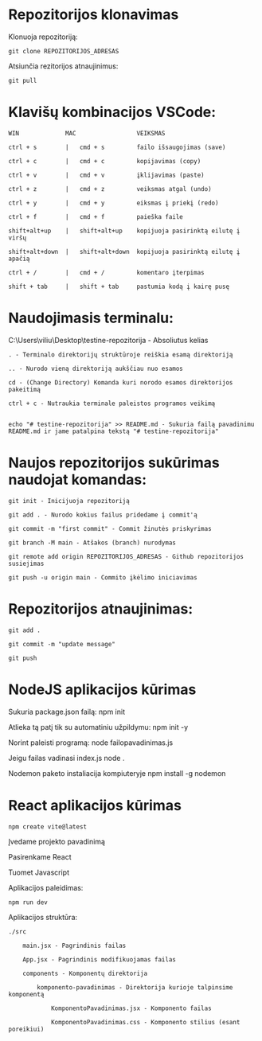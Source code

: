 
# Repozitorijos klonavimas

Klonuoja repozitoriją:

    git clone REPOZITORIJOS_ADRESAS

Atsiunčia rezitorijos atnaujinimus:

    git pull 

# Klavišų kombinacijos VSCode:

    WIN             MAC                 VEIKSMAS  

    ctrl + s        |   cmd + s         failo išsaugojimas (save) 

    ctrl + c        |   cmd + c         kopijavimas (copy)

    ctrl + v        |   cmd + v         įklijavimas (paste)

    ctrl + z        |   cmd + z         veiksmas atgal (undo)

    ctrl + y        |   cmd + y         eiksmas į priekį (redo)

    ctrl + f        |   cmd + f         paieška faile

    shift+alt+up    |   shift+alt+up    kopijuoja pasirinktą eilutę į viršų

    shift+alt+down  |   shift+alt+down  kopijuoja pasirinktą eilutę į apačią

    ctrl + /        |   cmd + /         komentaro įterpimas

    shift + tab     |   shift + tab     pastumia kodą į kairę pusę

# Naudojimasis terminalu:

  

C:\Users\viliu\Desktop\testine-repozitorija - Absoliutus kelias

    . - Terminalo direktorijų struktūroje reiškia esamą direktoriją

    .. - Nurodo vieną direktoriją aukščiau nuo esamos

    cd - (Change Directory) Komanda kuri norodo esamos direktorijos pakeitimą

    ctrl + c - Nutraukia terminale paleistos programos veikimą
  

    echo "# testine-repozitorija" >> README.md - Sukuria failą pavadinimu README.md ir jame patalpina tekstą "# testine-repozitorija"

  

# Naujos repozitorijos sukūrimas naudojat komandas:

    git init - Inicijuoja repozitoriją

    git add . - Nurodo kokius failus pridedame į commit'ą

    git commit -m "first commit" - Commit žinutės priskyrimas

    git branch -M main - Atšakos (branch) nurodymas

    git remote add origin REPOZITORIJOS_ADRESAS - Github repozitorijos susiejimas

    git push -u origin main - Commito įkėlimo iniciavimas

  

# Repozitorijos atnaujinimas:

  

    git add .

    git commit -m "update message"

    git push

# NodeJS aplikacijos kūrimas
Sukuria package.json failą:
    npm init 

Atlieka tą patį tik su automatiniu užpildymu:
    npm init -y 

Norint paleisti programą:
    node failopavadinimas.js  

Jeigu failas vadinasi index.js
    node .

Nodemon paketo instaliacija kompiuteryje
    npm install -g nodemon

# React aplikacijos kūrimas
    npm create vite@latest

Įvedame projekto pavadinimą

Pasirenkame React

Tuomet Javascript

Aplikacijos paleidimas:

    npm run dev

Aplikacijos struktūra:

    ./src

        main.jsx - Pagrindinis failas

        App.jsx - Pagrindinis modifikuojamas failas

        components - Komponentų direktorija

            komponento-pavadinimas - Direktorija kurioje talpinsime komponentą

                KomponentoPavadinimas.jsx - Komponento failas

                KomponentoPavadinimas.css - Komponento stilius (esant poreikiui)
